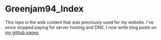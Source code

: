 # Greenjam94_Index
This repo is the web content that was previously used for my website.
I've since stopped paying for server hosting and DNS. I now write blog posts on [my github pages](https://greenjam94.github.io)
